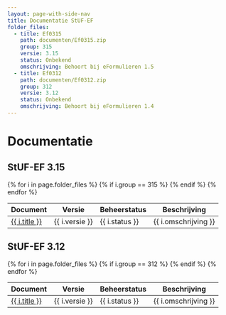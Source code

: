 ```yaml
---
layout: page-with-side-nav
title: Documentatie StUF-EF
folder_files:
  - title: Ef0315
    path: documenten/Ef0315.zip
    group: 315
    versie: 3.15
    status: Onbekend
    omschrijving: Behoort bij eFormulieren 1.5
  - title: Ef0312
    path: documenten/Ef0312.zip
    group: 312
    versie: 3.12
    status: Onbekend
    omschrijving: Behoort bij eFormulieren 1.4
---
```

# Documentatie

## StUF-EF 3.15

<table>
	<thead>
		<tr>
			<th>Document</th><th>Versie</th><th>Beheerstatus</th><th>Beschrijving</th>
		</tr>
	</thead>
	<tbody>
		{% for i in page.folder_files %}
			{% if i.group == 315 %} 
				<tr>
					<td>
					  <a href="{{ i.path | base_url }}">
						{{ i.title }}
					  </a>
					</td>
					<td>{{ i.versie }}</td>
					<td>{{ i.status }}</td>
					<td>{{ i.omschrijving }}</td>
				</tr>
			{% endif %} 
		{% endfor %}
	</tbody>
</table>

## StUF-EF 3.12

<table>
	<thead>
		<tr>
			<th>Document</th><th>Versie</th><th>Beheerstatus</th><th>Beschrijving</th>
		</tr>
	</thead>
	<tbody>
		{% for i in page.folder_files %}
			{% if i.group == 312 %} 
				<tr>
					<td>
					  <a href="{{ i.path | base_url }}">
						{{ i.title }}
					  </a>
					</td>
					<td>{{ i.versie }}</td>
					<td>{{ i.status }}</td>
					<td>{{ i.omschrijving }}</td>
				</tr>
			{% endif %} 
		{% endfor %}
	</tbody>
</table>

